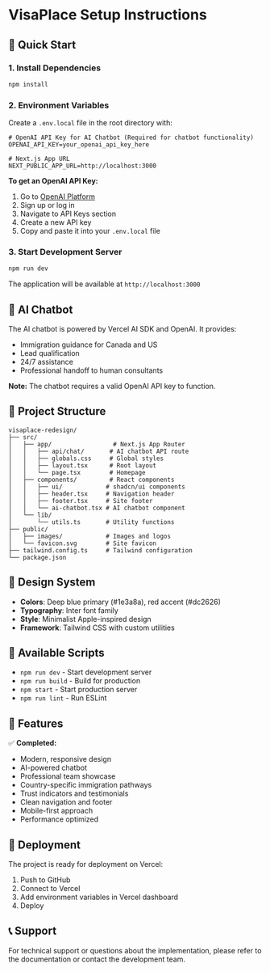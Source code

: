# VisaPlace Setup Instructions

## 🚀 Quick Start

### 1. Install Dependencies
```bash
npm install
```

### 2. Environment Variables
Create a `.env.local` file in the root directory with:

```env
# OpenAI API Key for AI Chatbot (Required for chatbot functionality)
OPENAI_API_KEY=your_openai_api_key_here

# Next.js App URL
NEXT_PUBLIC_APP_URL=http://localhost:3000
```

**To get an OpenAI API Key:**
1. Go to [OpenAI Platform](https://platform.openai.com/)
2. Sign up or log in
3. Navigate to API Keys section
4. Create a new API key
5. Copy and paste it into your `.env.local` file

### 3. Start Development Server
```bash
npm run dev
```

The application will be available at `http://localhost:3000`

## 🤖 AI Chatbot

The AI chatbot is powered by Vercel AI SDK and OpenAI. It provides:
- Immigration guidance for Canada and US
- Lead qualification
- 24/7 assistance
- Professional handoff to human consultants

**Note:** The chatbot requires a valid OpenAI API key to function.

## 📁 Project Structure

```
visaplace-redesign/
├── src/
│   ├── app/                 # Next.js App Router
│   │   ├── api/chat/       # AI chatbot API route
│   │   ├── globals.css     # Global styles
│   │   ├── layout.tsx      # Root layout
│   │   └── page.tsx        # Homepage
│   ├── components/         # React components
│   │   ├── ui/            # shadcn/ui components
│   │   ├── header.tsx     # Navigation header
│   │   ├── footer.tsx     # Site footer
│   │   └── ai-chatbot.tsx # AI chatbot component
│   └── lib/
│       └── utils.ts       # Utility functions
├── public/
│   ├── images/            # Images and logos
│   └── favicon.svg        # Site favicon
├── tailwind.config.ts     # Tailwind configuration
└── package.json
```

## 🎨 Design System

- **Colors**: Deep blue primary (#1e3a8a), red accent (#dc2626)
- **Typography**: Inter font family
- **Style**: Minimalist Apple-inspired design
- **Framework**: Tailwind CSS with custom utilities

## 🔧 Available Scripts

- `npm run dev` - Start development server
- `npm run build` - Build for production
- `npm start` - Start production server
- `npm run lint` - Run ESLint

## 📱 Features

✅ **Completed:**
- Modern, responsive design
- AI-powered chatbot
- Professional team showcase
- Country-specific immigration pathways
- Trust indicators and testimonials
- Clean navigation and footer
- Mobile-first approach
- Performance optimized

## 🚀 Deployment

The project is ready for deployment on Vercel:

1. Push to GitHub
2. Connect to Vercel
3. Add environment variables in Vercel dashboard
4. Deploy

## 📞 Support

For technical support or questions about the implementation, please refer to the documentation or contact the development team. 